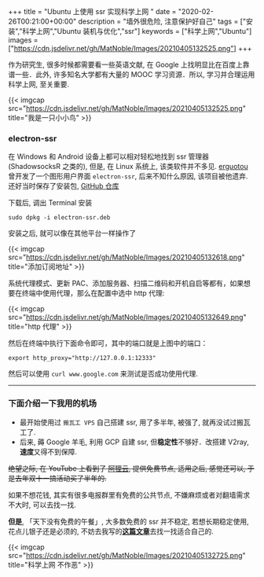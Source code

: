 +++
title = "Ubuntu 上使用 ssr 实现科学上网 "
date = "2020-02-26T00:21:00+00:00"
description = "墙外很危险, 注意保护好自己"
tags = ["安装","科学上网","Ubuntu 装机与优化","ssr"]
keywords = ["科学上网","Ubuntu"]
images = ["https://cdn.jsdelivr.net/gh/MatNoble/Images/20210405132525.png"]
+++

作为研究生, 很多时候都需要看一些英语文献, 在 Google 上找明显比在百度上靠谱一些．此外, 许多知名大学都有大量的 MOOC 学习资源．所以, 学习并合理运用科学上网, 至关重要.

<!--more-->

{{< imgcap src="https://cdn.jsdelivr.net/gh/MatNoble/Images/20210405132525.png" title="我是一只小小鸟" >}}

### electron-ssr

在 Windows 和 Android 设备上都可以相对轻松地找到 ssr 管理器(ShadowsocksR 之类的), 但是, 在 Linux 系统上, 该类软件并不多见. [erguotou](https://github.com/erguotou520) 曾开发了一个图形用户界面 `electron-ssr`, 后来不知什么原因, 该项目被他遗弃. 还好当时保存了安装包, 
[GitHub 仓库](https://github.com/MatNoble/electron-ssr-backup#%E4%B8%8B%E8%BD%BD)


下载后, 调出 Terminal 安装

```shell
sudo dpkg -i electron-ssr.deb
```

安装之后, 就可以像在其他平台一样操作了

{{< imgcap src="https://cdn.jsdelivr.net/gh/MatNoble/Images/20210405132618.png" title="添加订阅地址" >}}

系统代理模式、更新 PAC、添加服务器、扫描二维码和开机自启等都有，如果想要在终端中使用代理，那么在配置中选中 http 代理:

{{< imgcap src="https://cdn.jsdelivr.net/gh/MatNoble/Images/20210405132649.png" title="http 代理" >}}

然后在终端中执行下面命令即可，其中的端口就是上图中的端口：

```shell
export http_proxy="http://127.0.0.1:12333"
```

然后可以使用 `curl www.google.com` 来测试是否成功使用代理.

<hr />

### 下面介绍一下我用的机场

- 最开始使用过 `搬瓦工 VPS` 自己搭建 ssr, 用了多半年, 被强了, 就再没试过搬瓦工了.
- 后来, 薅 Google 羊毛, 利用 GCP 自建 ssr, 但**稳定性**不够好．改搭建 V2ray, **速度**又得不到保障.

~~绝望之际, 在 YouTube 上看到了 [阿狸云](http://a.foxss.me/), 提供免费节点, 适用之后, 感觉还可以, 于是去年双十一搞活动买了半年的.~~

如果不想花钱, 其实有很多电报群里有免费的公共节点, 不嫌麻烦或者对翻墙需求不大时, 可以去找一找.

**但是**, 「天下没有免费的午餐」, 大多数免费的 ssr 并不稳定, 若想长期稳定使用, 花点儿银子还是必须的, 不妨去我写的[**这篇文章**](https://matnoble.github.io/tech/tofreeworld/#%E6%9C%BA%E5%9C%BA%E6%8E%A8%E8%8D%90)去找一找适合自己的. 

{{< imgcap src="https://cdn.jsdelivr.net/gh/MatNoble/Images/20210405132725.png" title="科学上网 不作恶" >}}
